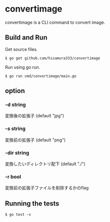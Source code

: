# convertimage

convertimage is a CLI command to convert image.


## Build and Run

Get source files.
```$xslt
$ go get github.com/hisamura333/convertimage
```

Run using go run.
```
$ go run cmd/convertimage/main.go

```

## option
### -d string
   変換後の拡張子 (default "jpg")
   
### -s string
   変換前の拡張子 (default "png")
   
### -dir string
   変換したいディレクトリ配下 (default "./")
  
### -r bool   
   変換前の拡張子ファイルを削除するかのflag
  


## Running the tests

```cassandraql
$ go test -v 
```